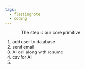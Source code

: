 ```yaml
---
tags:
  - fleetingnote
  - coding
---
```

<font color="#ffffff">**Motia** - </font>
The step is our core primitive
1. add user to database
2. send email
3. AI call along with resume
4. csv for AI
5. 